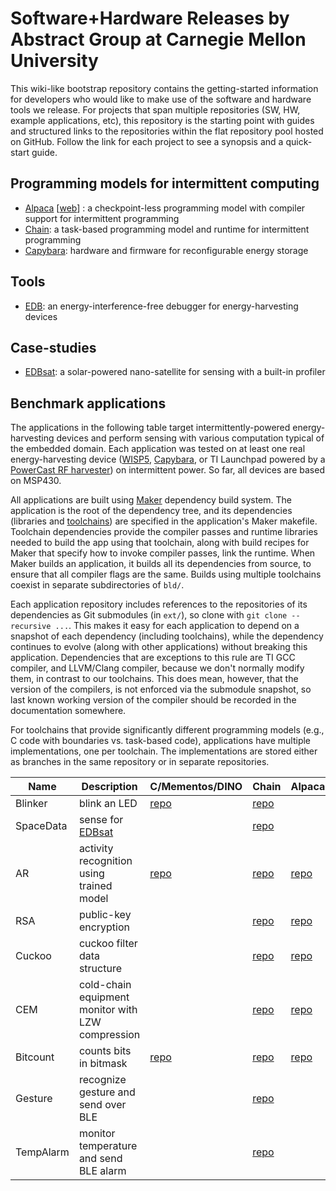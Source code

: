 # Software+Hardware Releases by Abstract Group at Carnegie Mellon University

This wiki-like bootstrap repository contains the getting-started information
for developers who would like to make use of the software and hardware tools we
release. For projects that span multiple repositories (SW, HW, example
applications, etc), this repository is the starting point with guides and
structured links to the repositories within the flat repository pool hosted on
GitHub. Follow the link for each project to see a synopsis and a quick-start
guide.

## Programming models for intermittent computing

* [Alpaca](Alpaca.md) \[[web](https://cmuabstract.github.io/alpaca-landing-page/)\] :
a checkpoint-less programming model with compiler support for intermittent programming
* [Chain](Chain.md): a task-based programming model and runtime for intermittent programming
* [Capybara](Capybara.md): hardware and firmware for reconfigurable energy storage

## Tools

* [EDB](EDB.md): an energy-interference-free debugger for energy-harvesting devices

## Case-studies

* [EDBsat](EDBsat.md): a solar-powered nano-satellite for sensing with a built-in profiler

## Benchmark applications

The applications in the following table target intermittently-powered
energy-harvesting devices and perform sensing with various computation typical
of the embedded domain. Each application was tested on at least one real
energy-harvesting device ([WISP5](http://wisp5.wikispaces.com/WISP+Home),
[Capybara](Capybara.md), or TI Launchpad powered by a
[PowerCast RF
harvester](http://www.powercastco.com/products/powerharvester-receivers/)) on
intermittent power. So far, all devices are based on MSP430.

All applications are built using [Maker](https://github.com/CMUAbstract/maker)
dependency build system. The application is the root of the dependency tree,
and its dependencies (libraries and
[toolchains](#programming-models-and-runtimes-for-intermittently-powered-hardware))
are specified in the application\'s Maker makefile.  Toolchain dependencies
provide the compiler passes and runtime libraries needed to build the app using
that toolchain, along with build recipes for Maker that specify how to invoke
compiler passes, link the runtime. When Maker builds an
application, it builds all its dependencies from source, to ensure that all
compiler flags are the same. Builds using multiple toolchains coexist in
separate subdirectories of `bld/`.

Each application repository includes references to the repositories of its
dependencies as Git submodules (in `ext/`), so clone with `git clone
--recursive ...`. This makes it easy for each application to depend on a
snapshot of each dependency (including toolchains), while the dependency
continues to evolve (along with other applications) without breaking this
application. Dependencies that are exceptions to this rule are TI GCC
compiler, and LLVM/Clang compiler, because we don\'t normally modify them,
in contrast to our toolchains. This does mean, however, that the
version of the compilers, is not enforced via the submodule snapshot, so last
known working version of the compiler should be recorded in the documentation
somewhere.

For toolchains that provide significantly different programming models (e.g., C
code with boundaries vs\. task-based code), applications have multiple
implementations, one per toolchain.  The implementations are stored either as
branches in the same repository or in separate repositories.

| Name    | Description  | C/Mementos/DINO | Chain | Alpaca |
| ------- | ------------ | ------ | ----- | ------ |
| Blinker | blink an LED | [repo](https://github.com/CMUAbstract/app-blinker) | [repo](https://github.com/CMUAbstract/app-blinker-chain) | |
| SpaceData | sense for [EDBsat](EDBsat.md) | | [repo](https://github.com/CMUAbstract/app-space-data-chain) | |
| AR | activity recognition using trained model | [repo](https://github.com/CMUAbstract/app-activity-chkpt) | [repo](https://github.com/CMUAbstract/app-activity-chain) | [repo](https://github.com/CMUAbstract/alpaca-activity) |
| RSA | public-key encryption | | [repo](https://github.com/CMUAbstract/app-rsa-chain) | [repo](https://github.com/CMUAbstract/alpaca-rsa) |
| Cuckoo | cuckoo filter data structure | | [repo](https://github.com/CMUAbstract/app-cuckoo-chain) | [repo](https://github.com/CMUAbstract/alpaca-cuckoo) |
| CEM | cold-chain equipment monitor with LZW compression | | [repo](https://github.com/CMUAbstract/app-temp-log-chain) | [repo](https://github.com/CMUAbstract/alpaca-temp-log) |
| Bitcount | counts bits in bitmask | [repo](https://github.com/CMUAbstract/dino_bitcount) | [repo](https://github.com/CMUAbstract/chain-bitcount) | [repo](https://github.com/CMUAbstract/alpaca-bitcount) |
| Gesture | recognize gesture and send over BLE | | [repo](https://github.com/CMUAbstract/app-gesture-chain) | |
| TempAlarm | monitor temperature and send BLE alarm | | [repo](https://github.com/CMUAbstract/app-tempalarm-chain) | |

